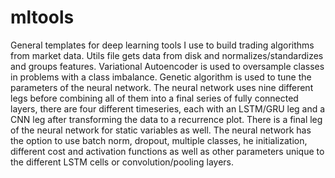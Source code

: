 # mltools

General templates for deep learning tools I use to build trading algorithms from market data. Utils file gets data from disk and normalizes/standardizes and groups features. Variational Autoencoder is used to oversample classes in problems with a class imbalance. Genetic algorithm is used to tune the parameters of the neural network. The neural network uses nine different legs before combining all of them into a final series of fully connected layers, there are four different timeseries, each with an LSTM/GRU leg and a CNN leg after transforming the data to a recurrence plot. There is a final leg of the neural network for static variables as well. The neural network has the option to use batch norm, dropout, multiple classes, he initialization, different cost and activation functions as well as other parameters unique to the different LSTM cells or convolution/pooling layers.
